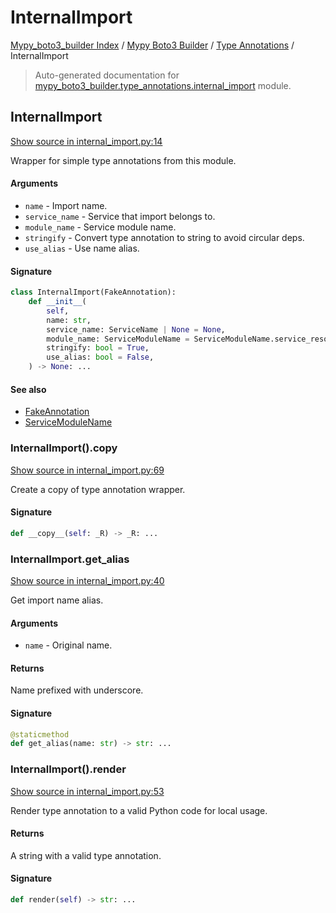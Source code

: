 # InternalImport

[Mypy_boto3_builder Index](../../README.md#mypy_boto3_builder-index) / [Mypy Boto3 Builder](../index.md#mypy-boto3-builder) / [Type Annotations](./index.md#type-annotations) / InternalImport

> Auto-generated documentation for [mypy_boto3_builder.type_annotations.internal_import](https://github.com/youtype/mypy_boto3_builder/blob/main/mypy_boto3_builder/type_annotations/internal_import.py) module.

## InternalImport

[Show source in internal_import.py:14](https://github.com/youtype/mypy_boto3_builder/blob/main/mypy_boto3_builder/type_annotations/internal_import.py#L14)

Wrapper for simple type annotations from this module.

#### Arguments

- `name` - Import name.
- `service_name` - Service that import belongs to.
- `module_name` - Service module name.
- `stringify` - Convert type annotation to string to avoid circular deps.
- `use_alias` - Use name alias.

#### Signature

```python
class InternalImport(FakeAnnotation):
    def __init__(
        self,
        name: str,
        service_name: ServiceName | None = None,
        module_name: ServiceModuleName = ServiceModuleName.service_resource,
        stringify: bool = True,
        use_alias: bool = False,
    ) -> None: ...
```

#### See also

- [FakeAnnotation](./fake_annotation.md#fakeannotation)
- [ServiceModuleName](../enums/service_module_name.md#servicemodulename)

### InternalImport().__copy__

[Show source in internal_import.py:69](https://github.com/youtype/mypy_boto3_builder/blob/main/mypy_boto3_builder/type_annotations/internal_import.py#L69)

Create a copy of type annotation wrapper.

#### Signature

```python
def __copy__(self: _R) -> _R: ...
```

### InternalImport.get_alias

[Show source in internal_import.py:40](https://github.com/youtype/mypy_boto3_builder/blob/main/mypy_boto3_builder/type_annotations/internal_import.py#L40)

Get import name alias.

#### Arguments

- `name` - Original name.

#### Returns

Name prefixed with underscore.

#### Signature

```python
@staticmethod
def get_alias(name: str) -> str: ...
```

### InternalImport().render

[Show source in internal_import.py:53](https://github.com/youtype/mypy_boto3_builder/blob/main/mypy_boto3_builder/type_annotations/internal_import.py#L53)

Render type annotation to a valid Python code for local usage.

#### Returns

A string with a valid type annotation.

#### Signature

```python
def render(self) -> str: ...
```
